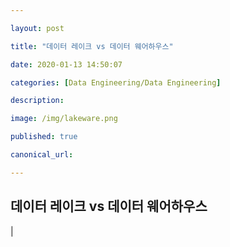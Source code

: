 ```yaml
---

layout: post

title: "데이터 레이크 vs 데이터 웨어하우스"

date: 2020-01-13 14:50:07

categories: [Data Engineering/Data Engineering]

description:

image: /img/lakeware.png

published: true

canonical_url:

---
```


## 데이터 레이크 vs 데이터 웨어하우스

|
